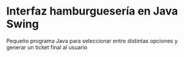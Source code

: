 # Interfaz hamburguesería en Java Swing
Pequeño programa Java para seleccionar entre distintas opciones y generar un ticket final al usuario
